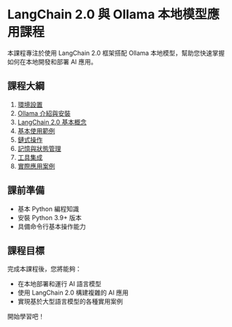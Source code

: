 # LangChain 2.0 與 Ollama 本地模型應用課程

本課程專注於使用 LangChain 2.0 框架搭配 Ollama 本地模型，幫助您快速掌握如何在本地開發和部署 AI 應用。

## 課程大綱

1. [環境設置](./01_環境設置.md)
2. [Ollama 介紹與安裝](./02_Ollama介紹與安裝.md)
3. [LangChain 2.0 基本概念](./03_LangChain基本概念.md)
4. [基本使用範例](./04_基本使用範例.md)
5. [鏈式操作](./05_鏈式操作.md)
6. [記憶與狀態管理](./06_記憶與狀態管理.md)
7. [工具集成](./07_工具集成.md)
8. [實際應用案例](./08_實際應用案例.md)

## 課前準備

- 基本 Python 編程知識
- 安裝 Python 3.9+ 版本
- 具備命令行基本操作能力

## 課程目標

完成本課程後，您將能夠：
- 在本地部署和運行 AI 語言模型
- 使用 LangChain 2.0 構建複雜的 AI 應用
- 實現基於大型語言模型的各種實用案例

開始學習吧！
